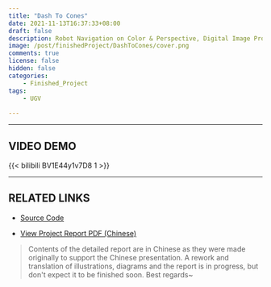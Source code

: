```yaml
---
title: "Dash To Cones"
date: 2021-11-13T16:37:33+08:00
draft: false
description: Robot Navigation on Color & Perspective, Digital Image Processing Coursework (2021)
image: /post/finishedProject/DashToCones/cover.png
comments: true
license: false
hidden: false
categories:
    - Finished_Project
tags:
    - UGV
     
---
```


---
## VIDEO DEMO

{{< bilibili BV1E44y1v7D8 1 >}}

---
## RELATED LINKS

* [Source Code](https://github.com/ErcBunny/DashToCones)

* [View Project Report PDF (Chinese)](https://github.com/ErcBunny/sharedDocs/raw/main/DIP-d2c.pdf)

> Contents of the detailed report are in Chinese as they were made originally to support the Chinese presentation. A rework and translation of illustrations, diagrams and the report is in progress, but don't expect it to be finished soon. Best regards~